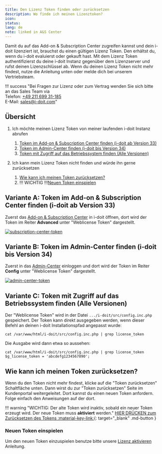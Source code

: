 ```yaml
---
title: Den Lizenz Token finden oder zurücksetzen
description: Wo finde ich meinen Lizenztoken?
icon:
status:
lang: de
note: linked in A&S Center
---
```


Damit du auf das Add-on & Subscription Center zugreifen kannst und dein i-doit lizenziert ist, brauchst du einen gültigen Lizenz Token. Den erhältst du, wenn du i-doit evaluierst oder gekauft hast. Mit dem Lizenz Token authentifizierst du deine i-doit Instanz gegenüber dem Lizenzserver und rufst deinen Lizenzschlüssel ab. Wenn du deinen Lizenz Token nicht mehr findest, nutze die Anleitung unten oder melde dich bei unserem Vertriebsteam.

!!! success "Bei Fragen zur Lizenz oder zum Vertrag wenden Sie sich bitte an das Sales Team  via<br>Telefon: [+49 211 699 31-185](tel:+4921169931185) <br>E-Mail: [sales@i-doit.com](mailto:sales@i-doit.com)"

## Übersicht

1. Ich möchte meinen Lizenz Token von meiner laufenden i-doit Instanz abrufen

    1. [Token im Add-on & Subscription Center finden (i-doit ab Version 33)](#variante-a-token-im-add-on-subscription-center-finden-i-doit-ab-version-33)
    2. [Token im Admin-Center finden (i-doit bis Version 34)](#variante-b-token-im-admin-center-finden-i-doit-bis-version-34)
    3. [Token mit Zugriff auf das Betriebssystem finden (Alle Versionen)](#variante-c-token-mit-zugriff-auf-das-betriebssystem-finden-alle-versionen)

2. Ich kann mein Lizenz Token nicht finden und würde ihn gerne zurücksetzen

    1. [Wie kann ich meinen Token zurücksetzen?](#wie-kann-ich-meinen-token-zurucksetzen)
    2. \!\!\! WICHTIG \!\!\![Neuen Token einspielen](#neuen-token-einspielen)

## Variante A: Token im Add-on & Subscription Center finden (i-doit ab Version 33)

Zuerst das [Add-on & Subscription Center](add-on-and-subscription-center.md) in i-doit öffnen, dort wird der Token im Reiter **Advanced** unter "Weblicense Token" dargestellt.

[![subscription-center-token](../assets/images/de/administration/reset-token/addon-subscription-center.png)](../assets/images/de/administration/reset-token/addon-subscription-center.png)

## Variante B: Token im Admin-Center finden (i-doit bis Version 34)

Zuerst in das [Admin-Center](admin-center.md) einloggen und dort wird der Token im Reiter **Config** unter "Weblicense Token" dargestellt.

[![admin-center-token](../assets/images/de/administration/reset-token/admin-center.png)](../assets/images/de/administration/reset-token/admin-center.png)

## Variante C: Token mit Zugriff auf das Betriebssystem finden (Alle Versionen)

Der "Weblicense Token" wird in der Datei `.../i-doit/src/config.inc.php` gespeichert. Der Token kann direkt ausgegeben werden, wenn dieser Befehl an deinen i-doit Installationspfad angepasst wurde:

```shell
cat /var/www/html/i-doit/src/config.inc.php | grep license_token
```

Die Ausgabe wird dann etwa so aussehen:

```shell
cat /var/www/html/i-doit/src/config.inc.php | grep license_token
$g_license_token = 'abcdefg1234567890';
```

## Wie kann ich meinen Token zurücksetzen?

Wenn du den Token nicht mehr findest, klicke auf die "Token zurücksetzen" Schaltfläche unten. Dann wirst du zur "Token zurücksetzen" Seite im Kundenportal weitergeleitet. Dort kannst du einen neuen Token anfordern. Folge einfach den Anweisungen auf der dort.

!!! warning "WICHTIG: Der alte Token wird inaktiv, sobald ein neuer Token erzeugt wird. Der neue Token muss **aktiviert** werden."
    [HIER DRÜCKEN zum Zurücksetzen des Tokens  :material-key-link:](https://center.i-doit.com/portal/reset-token){: target="_blank" .md-button }

### Neuen Token einspielen

Um den neuen Token einzuspielen benutze bitte unsere [Lizenz aktivieren](../wartung-und-betrieb/lizenzierung.md) Anleitung.
